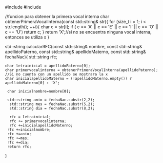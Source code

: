 #include <iostream>
#include <string>

//funcion para obtener la primera vocal interna
char obtenerPrimeraVocalInterna(const std::string& str){
    for (size_t i = 1; i < str.length(); ++i){
        char c = str[i];
        if ( c == 'A' || c == 'E' || c == 'I' || c == 'O' || c == 'U')
        return c;
    }
    return 'X';//si no se encuentra ninguna vocal interna, entonces se utiliza x
}

std::string calcularRFC(const std::string& nombre, const std::string& apellidoPaterno, const std::string& apellidoMaterno, const std::string& fechaNac){
        std::string rfc;
        
    char letrainicial = apellidoPaterno[0];
    char primervocalinterna = obtenerPrimeraVocalInterna(apellidoPaterno);
    //Si no cuenta con un apellido se mostrara la x
    char inicialapellidoMaterno = (!apellidoMaterno.empty()) ? apellidoMaterno[0] : 'X';
    
     char inicialnombre=nombre[0];
     
     std::string anio = fechaNac.substr(2,2);
      std::string mes = fechaNac.substr(5,2);
      std::string dia = fechaNac.substr(8,2);
      
      rfc = letrainicial;
      rfc += primervocalinterna;
      rfc +=inicialapellidoMaterno;
     rfc +=inicialnombre;
     rfc +=anio;
     rfc +=mes;
     rfc +=dia;
     return rfc;
     
    
} 
